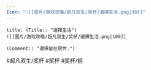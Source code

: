 ```yaml
---
Icon: "![[图片/游戏攻略/超凡双生/奖杯/選擇生活.png|30]]"
---
```

```ad-common-bronze-trophy
title: (Title:: "選擇生活")
![[图片/游戏攻略/超凡双生/奖杯/選擇生活.png|100]]

(Comment:: "選擇留在現世.")
```

#超凡双生/奖杯 #奖杯 #奖杯/铜
